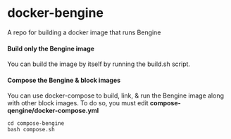 # docker-bengine
A repo for building a docker image that runs Bengine

#### Build only the Bengine image
You can build the image by itself by running the build.sh script.

#### Compose the Bengine & block images
You can use docker-compose to build, link, & run the Bengine image along with other block images. To do so, you must edit **compose-qengine/docker-compose.yml**

```
cd compose-bengine
bash compose.sh
```
